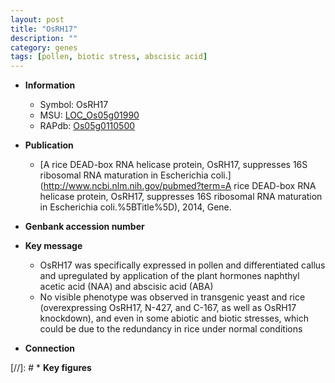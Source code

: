 ```yaml
---
layout: post
title: "OsRH17"
description: ""
category: genes
tags: [pollen, biotic stress, abscisic acid]
---
```


* **Information**  
    + Symbol: OsRH17  
    + MSU: [LOC_Os05g01990](http://rice.uga.edu/cgi-bin/ORF_infopage.cgi?orf=LOC_Os05g01990)  
    + RAPdb: [Os05g0110500](https://rapdb.dna.affrc.go.jp/locus/?name=Os05g0110500)  

* **Publication**  
    + [A rice DEAD-box RNA helicase protein, OsRH17, suppresses 16S ribosomal RNA maturation in Escherichia coli.](http://www.ncbi.nlm.nih.gov/pubmed?term=A rice DEAD-box RNA helicase protein, OsRH17, suppresses 16S ribosomal RNA maturation in Escherichia coli.%5BTitle%5D), 2014, Gene.

* **Genbank accession number**  

* **Key message**  
    + OsRH17 was specifically expressed in pollen and differentiated callus and upregulated by application of the plant hormones naphthyl acetic acid (NAA) and abscisic acid (ABA)
    + No visible phenotype was observed in transgenic yeast and rice (overexpressing OsRH17, N-427, and C-167, as well as OsRH17 knockdown), and even in some abiotic and biotic stresses, which could be due to the redundancy in rice under normal conditions

* **Connection**  

[//]: # * **Key figures**  


